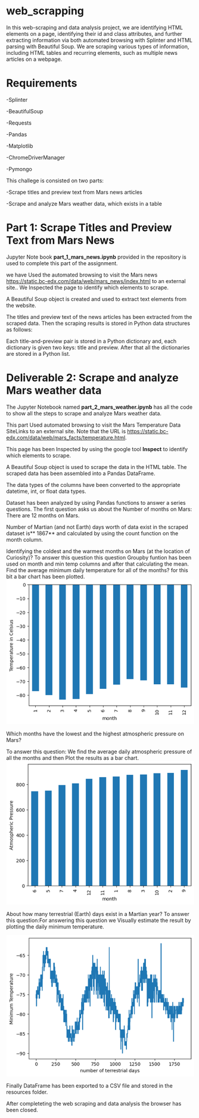 # web_scrapping
In this web-scraping and data analysis project, we are identifying HTML elements on a page, identifying their id and class attributes, and further extracting information via both automated browsing with Splinter and HTML parsing with Beautiful Soup. We are  scraping various types of information, including HTML tables and recurring elements, such as multiple news articles on a webpage.
# Requirements
-Splinter

-BeautifulSoup

-Requests

-Pandas

-Matplotlib

-ChromeDriverManager

-Pymongo


This challege is consisted on two parts:

-Scrape titles and preview text from Mars news articles

-Scrape and analyze Mars weather data, which exists in a table

# Part 1: Scrape Titles and Preview Text from Mars News
 Jupyter Note book **part_1_mars_news.ipynb** provided in the repository is 
 used to complete this part of the assignment. 

 we have Used the automated browsing to visit the Mars news https://static.bc-edx.com/data/web/mars_news/index.html to an external site.. 
 We Inspected the page to identify which elements to scrape.

 A Beautiful Soup object is created and used  to extract text elements from the website.

The titles and preview text of the news articles has been extracted from the scraped data. Then the scraping results is stored in Python data structures as follows:

Each title-and-preview pair is stored in a Python dictionary and, each dictionary is given two keys: title and preview. 
After that all the dictionaries are stored in a Python list.

# Deliverable 2: Scrape and analyze Mars weather data

The Jupyter Notebook named **part_2_mars_weather.ipynb** has all the code to show all the steps to scrape and analyze Mars weather data.

This part Used automated browsing to visit the Mars Temperature Data SiteLinks to an external site. Note that the URL is https://static.bc-edx.com/data/web/mars_facts/temperature.html.

This page has been Inspected by using the google tool **Inspect**  to identify which elements to scrape.

A Beautiful Soup object is used to scrape the data in the HTML table.
The scraped data has been assembled into a Pandas DataFrame.

The data types of the columns have been converted  to the appropriate datetime, int, or float data types.

Dataset has been analyzed by using Pandas functions to answer a series questions.
The first question asks us about the Number of months on Mars:
There are 12 months on Mars. 

Number of Martian (and not Earth) days worth of data exist in the scraped dataset is** 1867** and calculated by using the count function on the month column.

Identifying the coldest and the warmest months on Mars (at the location of Curiosity)? 
To answer this question this question Groupby funtion has been used on month and min temp columns and after that calculating the mean.  
Find the average minimum daily temperature for all of the months? for this bit a bar chart has been plotted.
![Alt text](image.png)

Which months have the lowest and the highest atmospheric pressure on Mars? 

To answer this question: We find the average daily atmospheric pressure of all the months and then Plot the results as a bar chart.
![Alt text](image-1.png)

About how many terrestrial (Earth) days exist in a Martian year? To answer this question:For answering this question we Visually estimate the result by plotting the daily minimum temperature.

![Alt text](image-2.png)

Finally DataFrame has been exported to a CSV file and stored in the resources folder.

After completeting the web scraping and data analysis the browser has been closed.